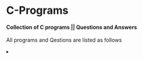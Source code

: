 # C-Programs
<b>Collection of C programs || Questions and Answers </b> <br/>
<br/>
All programs and Qestions are listed as follows <br/>
<li>
  <ol> </ol>
  <ol> </ol>
  <ol> </ol>
  <ol> </ol>
</li>
